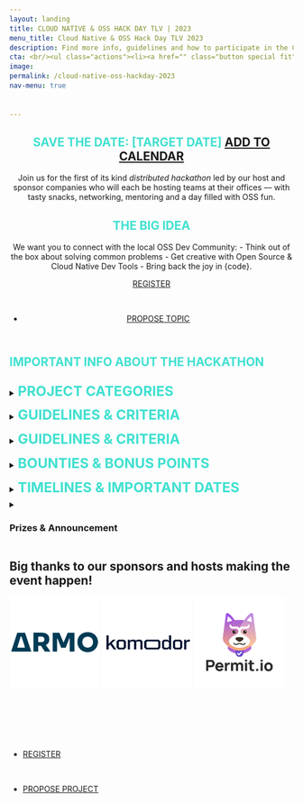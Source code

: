 ```yaml
---
layout: landing
title: CLOUD NATIVE & OSS HACK DAY TLV | 2023 
menu_title: Cloud Native & OSS Hack Day TLV 2023
description: Find more info, guidelines and how to participate in the Cloud Native & OSS TLV Hack Day! 
cta: <br/><ul class="actions"><li><a href="" class="button special fit" target="_blank"> REGISTER NOW</a></li></ul>&nbsp;<ul class="actions"><li><a href="https://forms.gle/RZjcdwCHyEey1Zqm6" class="button fit"><span class="icon alt fa-lightbulb-o"></span> PROPOSE PROJECT </a></li></ul>
image: 
permalink: /cloud-native-oss-hackday-2023
nav-menu: true


---
```


<!-- Main -->
<div id="main" class="alt">

<!-- One -->
<section id="one">
	<div class="inner">
		<header class="major">
			<h1 style="color: turquoise; text-transform: uppercase;">SAVE THE DATE: [TARGET DATE] <a href="https://calendar.google.com/calendar/event?action=TEMPLATE&tmeid=Nm9vdnY0ZXRrczhzODNxcmc2bWFtNnY5ZTggY2xvdWRuYXRpdmVpc3JhZWxAbQ&tmsrc=cloudnativeisrael%40gmail.com" target="_blank"> ADD TO CALENDAR</a></h1> 
            <p>Join us for the first of its kind <em>distributed hackathon</em> led by our host and sponsor companies who will each be hosting teams at their offices –– with tasty snacks, networking, mentoring and a day filled with OSS fun.<br/></p>

<h2 style="color: turquoise; text-transform: uppercase;">The Big Idea</h2>
            We want you to connect with the local OSS Dev Community:
 	- Think out of the box about solving common problems
 	- Get creative with Open Source & Cloud Native Dev Tools
 	- Bring back the joy in {code}. 


 <a href="#" class="button next scrolly">REGISTER</a> 
		 <br/>
<p>&nbsp;</p>
	<ul class="actions"><li><a href="[#](https://forms.gle/RZjcdwCHyEey1Zqm6)" class="button fit"><span class="icon alt fa-lightbulb-o"></span> PROPOSE TOPIC </a></li></ul>
    </header>

    
 <h2 style="color: turquoise; text-transform: uppercase;">IMPORTANT INFO ABOUT THE HACKATHON</h2>

<details><summary><strong style="color: turquoise; text-transform: uppercase; font-weight=600; font-size: 1.75em; line-height: 1.75em;">Project Categories</strong></summary>

- <strong>A Useful Tool  or Integration for Everyone</strong>
In our day-to-day workflows we often find ourselves lacking a really simple tool or integration that could simplify our open source or dev work significantly.<br/>
We encourage you to think about something that is useful on a daily basis, and can optimize work with common cloud native OSS tools.

- <strong>Solve a Universally felt Challenge</strong>
As a global community of OSS enthusiasts in the cloud native ecosystem has users and community members around the globe leveraging its tools and frameworks.<br/>
We encourage you to think of innovative ways to solve daily OSS & cloud native ecosystem challenges that can benefit everyone - from communication to collaboration, and more.

- <strong>Solve a Universally felt Challenge</strong>
As a global community of OSS enthusiasts in the cloud native ecosystem has users and community members around the globe leveraging its tools and frameworks.<br/>
We encourage you to think of innovative ways to solve daily OSS & cloud native ecosystem challenges that can benefit everyone - from communication to collaboration, and more.

- <strong>A Significant Product Enhancement</strong>
What’s a hackathon without fun?! Sometimes we just want to play around with gadgets and gizmos, and put something together that can be useful or just for fun.<br/>
If you have a significant product enhancement that brings direct value to OSS users, build ways to make these cloud native products even better.

- <strong>An Exciting Demonstration of Craft</strong>
Many times we have excellent ideas ways to improve the OSS tooling experience, but don’t necessarily have the time to work on them with our regular workloads, and so they remain in the backlog.<br/>
You are more than encouraged to build something with any of the suggested OSS projects that does something unique, and is just super cool and nifty.



<hr/>
</details>
        
<details><summary><strong style="color: turquoise; text-transform: uppercase; font-weight=600; font-size: 1.75em; line-height: 1.75em;">Guidelines & Criteria</strong></summary>

Serverless architecture and patterns have changed the velocity and scale at which modern business applications can be delivered, enabling engineering teams to focus on business value, without having to manage compute resources. As serverless gains adoption, the would-be attackers come prowling - and this means serverless security needs to level up. That said, serverless security knowledge is still not a commodity, as most of the current security tools, apps and practices are targeted at more legacy architecture patterns, making it challenging to ramp up security at the pace of engineering.

Excellent resources have been created over the years, including the OWASP Serverless Top 10, however, understanding how to practically apply these takes time and research if you aren't a domain expert.  In this talk, we'll take a deep dive on what a typical serverless app composed of lambda functions and containers looks like, including the various layers it's comprised of: code, infrastructure , runtime and its supply chain. We'll map each of these to the possible risks based on the OWASP Top 10 list, and demo through excellent AWS services and opens source tools how you can defend your application against these threats on each of your application's layers.  You'll come away from this talk able to immediately start better securing your serverless apps.

<hr/>
</details>

<details><summary><strong style="color: turquoise; text-transform: uppercase; font-weight=600; font-size: 1.75em; line-height: 1.75em;">Guidelines & Criteria</strong></summary>

<h4 style="color: turquoise; text-transform: uppercase;">Project Criteria</h4>

- All projects need to be coded
- The project needs to be reproducible & demoable in 5 minutes or less
- Planning & design can start from the moment of kickoff, all coding needs to be done during the two hack days
- The demo needs to be accompanied by a short presentation (as you wish - with or without slides)


<hr/>
</details>

<details><summary><strong style="color: turquoise; text-transform: uppercase; font-weight=600; font-size: 1.75em; line-height: 1.75em;">Bounties & Bonus Points</strong></summary>

<h4>You can earn bonus points towards your project with the following advantages</h4>

- Use of any of the following tools / projects in your final project (+2 points for each) - Kubescape, OPAL, ValidKube, Helm Dashboard, Backstage...
- Diversity - Of people, companies and roles (+2 points)
- Selecting a high-bounty project from the proposals to work on (+5 points)



<hr/>
</details>
      

<details><summary><strong style="color: turquoise; text-transform: uppercase; font-weight=600; font-size: 1.75em; line-height: 1.75em;">Timelines & Important Dates</strong></summary>

- February 6th - Call for participants and projects opens -  <a href="#propose">REGISTER OR PROPOSE HERE</a>
- March 1st - Project Ignites Meetup and Project Recruitment <a href="#propose">REGISTER</a>
- 
<hr/>
</details>
      
</div>
</div>

<details><summary><h3>Prizes & Announcement</h3></summary>


<hr/>
</details>
      


<div class="inner">
			<h2>Big thanks to our sponsors and hosts making the event happen!</h2>
              <a href="https://armosec.com" target="_blank"><img
                        src="/assets/images/sponsor-logos/armosec-SQ.png"
                        width="160px"></a>&nbsp;<a
                    href="https://komodor.com" target="_blank"><img
                        src="/assets/images/sponsor-logos/komodor-SQ.png"
                        width="160px"></a>&nbsp;<a
                    href="https://permit.io" target="_blank"><img
                        src="/assets/images/sponsor-logos/permitio-SQ.png"
                        width="160px"></a>
                        <p>&nbsp;</p>
                        <p>&nbsp;</p>

<ul class="actions" id="propose">
<p>&nbsp;</p>
                    <li><a href="#" class="button next">REGISTER</a></li>                        
                     <p>&nbsp;</p>
<li><a href="https://forms.gle/RZjcdwCHyEey1Zqm6" class="button special fit">PROPOSE PROJECT</a></li>
                </ul>

</div>
</div>